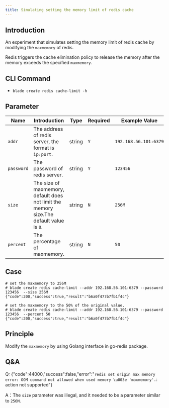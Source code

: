 ```yaml
---
title: Simulating setting the memory limit of redis cache
---
```


## Introduction

An experiment that simulates setting the memory limit of redis cache by modifying the `maxmemory` of redis.

Redis triggers the cache elimination policy to release the memory after the memory exceeds the specified `maxmemory`.

## CLI Command

- `blade create redis cache-limit -h`

## Parameter

| Name       | Introduction                                                                            | Type   | Required | Example Value         |
|------------|-----------------------------------------------------------------------------------------| ------ |----------|-----------------------|
| `addr`     | The address of redis server, the format is `ip:port`.                                   | string | `Y`      | `192.168.56.101:6379` |
| `password` | The password of redis server.                                                           | string | `Y`      | `123456`              |
| `size`     | The size of maxmemory, default does not limit the memory size.The default value is `0`. | string    | `N`      | `256M`|
| `percent`  | The percentage of maxmemory.                                                            | string    | `N`      | `50`|


## Case

```text
# set the maxmemory to 256M
# blade create redis cache-limit --addr 192.168.56.101:6379 --password 123456  --size 256M
{"code":200,"success":true,"result":"b6a0f477b7fb1f4c"}

# set the maxmemory to the 50% of the original value.
# blade create redis cache-limit --addr 192.168.56.101:6379 --password 123456  --percent 50
{"code":200,"success":true,"result":"b6a0f477b7fb1f4c"}
```

## Principle

Modify the `maxmemory` by using Golang interface in go-redis package.

## Q&A

Q: {"code":44000,"success":false,"error":"`redis set origin max memory error: OOM command not allowed when used memory \u003e 'maxmemory'.`: action not supported"}

A：The `size` parameter was illegal, and it needed to be a parameter similar to `256M`.
